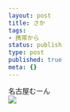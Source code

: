 ```yaml
---
layout: post
title: さか
tags:
- 携帯から
status: publish
type: post
published: true
meta: {}
---
```

<div class="caption">名古屋むーん
</div>
<div class="photo"><img src="http://wo.skr.jp/images/uploads/blog-photo-1131782639.61-0.jpg" /></div>
